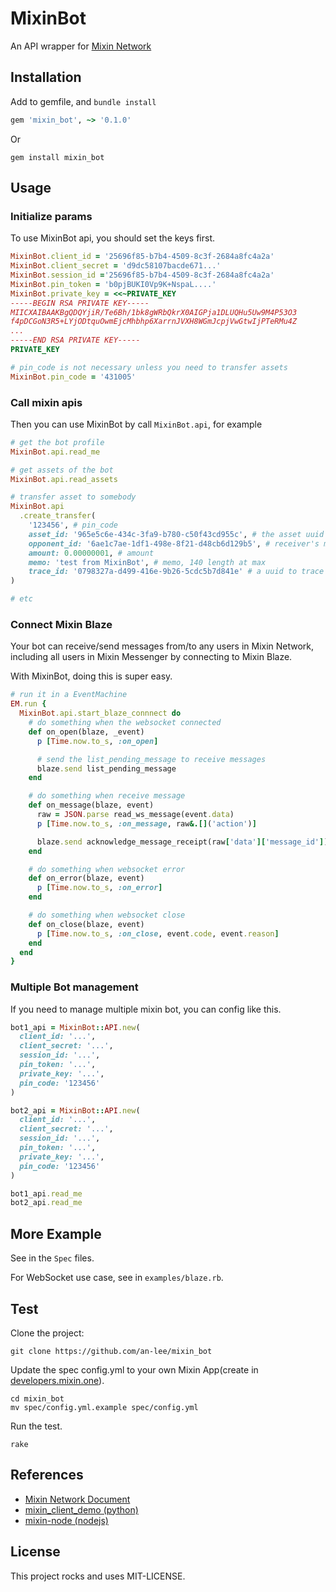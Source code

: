 # MixinBot

An API wrapper for [Mixin Network](https://developers.mixin.one/api)

## Installation

Add to gemfile, and `bundle install`

```ruby
gem 'mixin_bot', ~> '0.1.0'
```

Or

```shell
gem install mixin_bot
```

## Usage

### Initialize params

To use MixinBot api, you should set the keys first.

```ruby
MixinBot.client_id = '25696f85-b7b4-4509-8c3f-2684a8fc4a2a'
MixinBot.client_secret = 'd9dc58107bacde671...'
MixinBot.session_id ='25696f85-b7b4-4509-8c3f-2684a8fc4a2a'
MixinBot.pin_token = 'b0pjBUKI0Vp9K+NspaL....'
MixinBot.private_key = <<~PRIVATE_KEY
-----BEGIN RSA PRIVATE KEY-----
MIICXAIBAAKBgQDQYjiR/Te6Bh/1bk8gWRbQkrX0AIGPja1DLUQHu5Uw9M4P53O3
f4pDCGoN3R5+LYjODtquOwmEjcMhbhp6XarrnJVXH8WGmJcpjVwGtwIjPTeRMu4Z
...
-----END RSA PRIVATE KEY-----
PRIVATE_KEY

# pin_code is not necessary unless you need to transfer assets
MixinBot.pin_code = '431005'
```

### Call mixin apis

Then you can use MixinBot by call `MixinBot.api`, for example

```ruby
# get the bot profile
MixinBot.api.read_me

# get assets of the bot
MixinBot.api.read_assets

# transfer asset to somebody
MixinBot.api
  .create_transfer(
    '123456', # pin_code
    asset_id: '965e5c6e-434c-3fa9-b780-c50f43cd955c', # the asset uuid to transfer
    opponent_id: '6ae1c7ae-1df1-498e-8f21-d48cb6d129b5', # receiver's mixin uuid
    amount: 0.00000001, # amount
    memo: 'test from MixinBot', # memo, 140 length at max
    trace_id: '0798327a-d499-416e-9b26-5cdc5b7d841e' # a uuid to trace transfer
)

# etc
```

### Connect Mixin Blaze

Your bot can receive/send messages from/to any users in Mixin Network, including all users in Mixin Messenger by connecting to Mixin Blaze.

With MixinBot, doing this is super easy.

```ruby
# run it in a EventMachine
EM.run {
  MixinBot.api.start_blaze_connnect do
    # do something when the websocket connected
    def on_open(blaze, _event)
      p [Time.now.to_s, :on_open]

      # send the list_pending_message to receive messages
      blaze.send list_pending_message
    end

    # do something when receive message
    def on_message(blaze, event)
      raw = JSON.parse read_ws_message(event.data)
      p [Time.now.to_s, :on_message, raw&.[]('action')]

      blaze.send acknowledge_message_receipt(raw['data']['message_id']) unless raw&.[]('data')&.[]('message_id').nil?
    end

    # do something when websocket error
    def on_error(blaze, event)
      p [Time.now.to_s, :on_error]
    end

    # do something when websocket close
    def on_close(blaze, event)
      p [Time.now.to_s, :on_close, event.code, event.reason]
    end
  end
}
```

### Multiple Bot management

If you need to manage multiple mixin bot, you can config like this.

```ruby
bot1_api = MixinBot::API.new(
  client_id: '...',
  client_secret: '...',
  session_id: '...',
  pin_token: '...',
  private_key: '...',
  pin_code: '123456'
)

bot2_api = MixinBot::API.new(
  client_id: '...',
  client_secret: '...',
  session_id: '...',
  pin_token: '...',
  private_key: '...',
  pin_code: '123456'
)

bot1_api.read_me
bot2_api.read_me
```

## More Example

See in the `Spec` files.

For WebSocket use case, see in `examples/blaze.rb`.

## Test

Clone the project:

```shell
git clone https://github.com/an-lee/mixin_bot
```

Update the spec config.yml to your own Mixin App(create in [developers.mixin.one](https://developers.mixin.one/dashboard)).

```shell
cd mixin_bot
mv spec/config.yml.example spec/config.yml
```

Run the test.

```shell
rake
```

## References

- [Mixin Network Document](https://developers.mixin.one/api)
- [mixin_client_demo (python)](https://github.com/myrual/mixin_client_demo)
- [mixin-node (nodejs)](https://github.com/virushuo/mixin-node)

## License

This project rocks and uses MIT-LICENSE.
